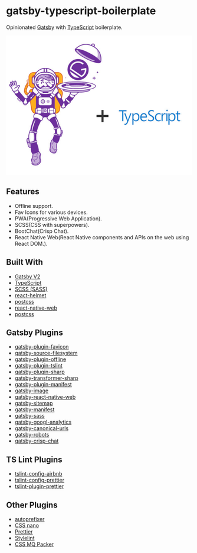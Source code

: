 # gatsby-typescript-boilerplate
Opinionated [Gatsby](https://www.gatsbyjs.org/) with [TypeScript](https://www.typescriptlang.org/) boilerplate. 

![Gatsby + TypeScript](src/images/gatsby-typescript.jpg)

## Features
* Offline support.
* Fav Icons for various devices.
* PWA(Progressive Web Application).
* SCSS(CSS with superpowers).
* BootChat(Crisp Chat).
* React Native Web(React Native components and APIs on the web using React DOM.).

## Built With
* [Gatsby V2](https://www.gatsbyjs.org/)
* [TypeScript](https://www.typescriptlang.org/)
* [SCSS (SASS)](https://sass-lang.com/)
* [react-helmet](https://www.npmjs.com/package/react-helmet)
* [postcss](https://github.com/postcss)
* [react-native-web](https://github.com/necolas/react-native-web)
* [postcss](https://crisp.chat/)

## Gatsby Plugins
* [gatsby-plugin-favicon](https://www.npmjs.com/package/gatsby-plugin-favicon)
* [gatsby-source-filesystem](https://www.npmjs.com/package/gatsby-source-filesystem)
* [gatsby-plugin-offline](https://www.npmjs.com/package/gatsby-plugin-offline)
* [gatsby-plugin-tslint](https://www.npmjs.com/package/gatsby-plugin-tslint)
* [gatsby-plugin-sharp](https://www.npmjs.com/package/gatsby-plugin-sharp)
* [gatsby-transformer-sharp](https://www.npmjs.com/package/gatsby-transformer-sharp)
* [gatsby-plugin-manifest](https://www.npmjs.com/package/gatsby-plugin-manifest)
* [gatsby-image](https://www.npmjs.com/package/gatsby-image)
* [gatsby-react-native-web](https://www.npmjs.com/package/gatsby-react-native-web)
* [gatsby-sitemap](https://www.npmjs.com/package/gatsby-sitemap)
* [gatsby-manifest](https://www.npmjs.com/package/gatsby-manifest)
* [gatsby-sass](https://www.npmjs.com/package/gatsby-sass)
* [gatsby-googl-analytics](https://www.npmjs.com/package/gatsby-googl-analytics)
* [gatsby-canonical-urls](https://www.npmjs.com/package/gatsby-canonical-urls)
* [gatsby-robots](https://www.npmjs.com/package/gatsby-robots)
* [gatsby-crisp-chat](https://www.npmjs.com/package/gatsby-crisp-chat)


## TS Lint Plugins
* [tslint-config-airbnb](https://www.npmjs.com/package/tslint-config-airbnb)
* [tslint-config-prettier](https://www.npmjs.com/package/tslint-config-prettier)
* [tslint-plugin-prettier](https://www.npmjs.com/package/tslint-plugin-prettier)

## Other Plugins
* [autoprefixer](https://www.npmjs.com/package/autoprefixer)
* [CSS nano](https://github.com/cssnano/cssnano)
* [Prettier](https://www.npmjs.com/package/prettier)
* [Stylelint](https://www.npmjs.com/package/stylelint)
* [CSS MQ Packer](https://www.npmjs.com/package/css-mqpacker)
